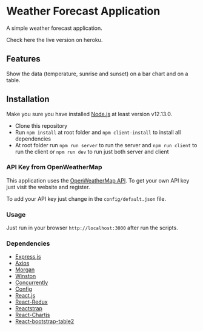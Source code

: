 # Weather Forecast Application

A simple weather forecast application.

Check here the live version on heroku.

## Features

Show the data (temperature, sunrise and sunset) on a bar chart and on a table.

## Installation

Make you sure you have installed [Node.js](https://nodejs.org/) at least version v12.13.0.

- Clone this repository
- Run `npm install` at root folder and `npm client-install` to install all dependencies
- At root folder run `npm run server` to run the server and `npm run client` to run the client or `npm run dev` to run just both server and client

### API Key from OpenWeatherMap

This application uses the [OpenWeatherMap API](http://openweathermap.org/api). To get your own API key just visit the website and register.

To add your API key just change in the `config/default.json` file.

### Usage

Just run in your browser `http://localhost:3000` after run the scripts.

### Dependencies

- [Express.js](https://github.com/expressjs/express)
- [Axios](https://github.com/axios/axios)
- [Morgan](https://github.com/expressjs/morgan)
- [Winston](https://github.com/winstonjs/winston)
- [Concurrently](https://github.com/kimmobrunfeldt/concurrently)
- [Config](https://github.com/lorenwest/node-config)
- [React.js](https://github.com/reactjs/reactjs.org)
- [React-Redux](https://github.com/reduxjs/react-redux)
- [Reactstrap](https://github.com/reactstrap/reactstrap)
- [React-Chartjs](https://github.com/jerairrest/react-chartjs-2)
- [React-bootstrap-table2](https://github.com/react-bootstrap-table/react-bootstrap-table2)
